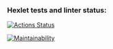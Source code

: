 ### Hexlet tests and linter status:
[![Actions Status](https://github.com/neuroenzo/python-project-49/actions/workflows/hexlet-check.yml/badge.svg)](https://github.com/neuroenzo/python-project-49/actions)

[![Maintainability](https://api.codeclimate.com/v1/badges/327157e5c4bbea22b8dc/maintainability)](https://codeclimate.com/github/neuroenzo/python-project-49/maintainability)